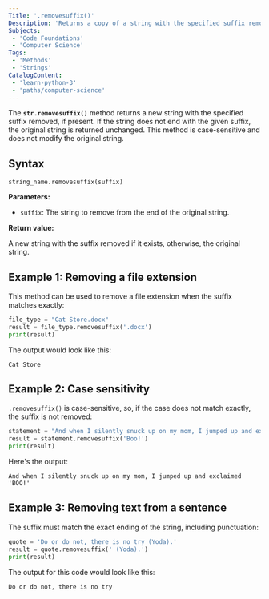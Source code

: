 ```yaml
---
Title: '.removesuffix()'
Description: 'Returns a copy of a string with the specified suffix removed, if present.'
Subjects: 
 - 'Code Foundations'
 - 'Computer Science'
Tags: 
 - 'Methods'
 - 'Strings'
CatalogContent: 
 - 'learn-python-3'
 - 'paths/computer-science'
---
```


The **`str.removesuffix()`** method returns a new string with the specified suffix removed, if present. If the string does not end with the given suffix, the original string is returned unchanged. This method is case-sensitive and does not modify the original string.

## Syntax 

 ```pseudo
 string_name.removesuffix(suffix) 
 ```

**Parameters:**

- `suffix`: The string to remove from the end of the original string.

**Return value:**

A new string with the suffix removed if it exists, otherwise, the original string.

## Example 1: Removing a file extension

This method can be used to remove a file extension when the suffix matches exactly:

```py
file_type = "Cat Store.docx"
result = file_type.removesuffix('.docx')
print(result)
```

The output would look like this:

```shell
Cat Store
```

## Example 2: Case sensitivity

`.removesuffix()` is case-sensitive, so, if the case does not match exactly, the suffix is not removed:

```py
statement = "And when I silently snuck up on my mom, I jumped up and exclaimed 'BOO!'"
result = statement.removesuffix('Boo!')
print(result)
```

Here's the output:

```shell
And when I silently snuck up on my mom, I jumped up and exclaimed 'BOO!'
```

## Example 3: Removing text from a sentence

The suffix must match the exact ending of the string, including punctuation:

```py
quote = 'Do or do not, there is no try (Yoda).'
result = quote.removesuffix(' (Yoda).')
print(result)
```

The output for this code would look like this:

```shell
Do or do not, there is no try
```
